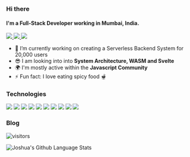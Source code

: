 ### Hi there

#### I'm a Full-Stack Developer working in Mumbai, India.
 
<p>
  <a href="https://www.linkedin.com/in/joshua-noronha" target="_blank">
    <img src="https://img.shields.io/badge/linkedin-%230077B5.svg?&style=for-the-badge&logo=linkedin&logoColor=white" />
  </a>
  <a href="https://joshuanoronha.github.io/portfolio/" target="_blank">
    <img src="https://img.shields.io/badge/portfolio-FF4500?logoColor=white&style=for-the-badge" />
  </a>
  <a href="https://trialbycode.com" target="_blank">
    <img src="https://img.shields.io/badge/blog-%230095D5.svg?&style=for-the-badge&logo=wordpress&logoColor=white" />
  </a>
</p>

- 🔭 I’m currently working on creating a Serverless Backend System for 20,000 users 
- 😎 I am looking into into **System Architecture, WASM and Svelte**
- 🌍 I'm mostly active within the **Javascript Community**
- ⚡️ Fun fact: I love eating spicy food 🫕

### Technologies
<p>
  <img src="https://img.shields.io/badge/node.js%20-%2343853D.svg?&style=for-the-badge&logo=node.js&logoColor=white" />
  <img src="https://img.shields.io/badge/Azure-0089D6?logo=microsoft-azure&logoColor=white&style=for-the-badge" />
  <img src="https://img.shields.io/badge/angular%20-%23DD0031.svg?&style=for-the-badge&logo=angular&logoColor=white" />
  <img src="https://img.shields.io/badge/react%20-%2320232a.svg?&style=for-the-badge&logo=react&logoColor=%2361DAFB" />
  <img src="https://img.shields.io/badge/docker-0078D6?logo=docker&logoColor=white&style=for-the-badge" />
  <img src="https://img.shields.io/badge/bootstrap%20-%23563D7C.svg?&style=for-the-badge&logo=bootstrap&logoColor=white" />
  <img src="https://img.shields.io/badge/javascript-%23F7DF1E.svg?&style=for-the-badge&logo=javascript&logoColor=black" />
  <img src="https://img.shields.io/badge/MongoDB-%234ea94b.svg?&style=for-the-badge&logo=mongodb&logoColor=white" />
  <img src="https://img.shields.io/badge/SQL%20Server-%2307405e.svg?&style=for-the-badge&logo=microsoft&logoColor=white" />
  <img src="https://img.shields.io/badge/python-%233776AB.svg?&style=for-the-badge&logo=python&logoColor=white" />
</p>

### Blog
<!-- BLOG-POST-LIST:START -->
<!-- BLOG-POST-LIST:END -->

![visitors](https://badges.pufler.dev/visits/joshuanoronha/joshuanoronha)

![Joshua's Github Language Stats](https://github-readme-stats.vercel.app/api/top-langs/?username=joshuanoronha&layout=compact&langs_count=8)


